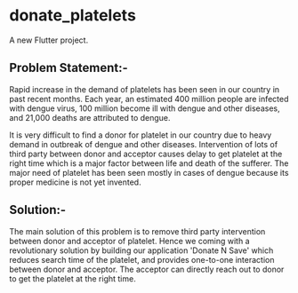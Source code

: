 # donate_platelets

A new Flutter project.

<!-- ## Team:-
1. Himanshu Kumar
2. Nitish Kumar
3. Soum Srivastava -->

## Problem Statement:-

Rapid increase in the demand of platelets has been  seen in our country in past recent months. Each  year, an estimated 400 million people are infected  with dengue virus, 100 million become ill with  dengue and other diseases, and 21,000 deaths are  attributed to dengue.

It is very difficult to find a donor for platelet in our country  due to heavy demand in outbreak of dengue and other  diseases.
Intervention of lots of third party between donor and  acceptor causes delay to get platelet at the right time  which is a major factor between life and death of the  sufferer.
The major need of platelet has been seen mostly in cases  of dengue because its proper medicine is not yet invented.

## Solution:-

The main solution of this problem is to remove third party  intervention between donor and acceptor of platelet.
Hence we coming with a revolutionary solution by building our  application 'Donate N Save' which reduces search time of the  platelet, and provides one-to-one interaction between donor  and acceptor.
The acceptor can directly reach out to donor to get the  platelet at the right time.

<!-- ## Screen Recording-


https://user-images.githubusercontent.com/95352548/200158349-5a4f8b40-6aae-4c1b-9ec2-6507bdcf4b2c.mp4



## Images:-


![1c850075-5c0a-4e12-99c3-47a93c35d973](https://user-images.githubusercontent.com/95352548/200157480-e2ca0aaf-4da2-45a4-8071-9165dea0ae82.jpg )
![5593e068-051f-4a4d-9b31-a0a1c5b26768](https://user-images.githubusercontent.com/95352548/200157502-c9965d23-50fd-450c-a986-bfbf5d7aad88.jpg)
![cefc2319-e2a7-4652-bdf1-140c42316ce2](https://user-images.githubusercontent.com/95352548/200157505-b918d778-0125-497b-bd2f-eb94355467a3.jpg)
![0c9867f5-7c37-4892-836e-b8d65ead080d](https://user-images.githubusercontent.com/95352548/200157508-c5ad010d-2551-4040-92bf-413964c5981f.jpg)
![c2b1b559-8c48-4ca1-a2e3-d87f2de4aa55](https://user-images.githubusercontent.com/95352548/200158214-ad3f0755-9811-491a-aede-a7c35bb5b05a.jpg)
![e19986c3-97b7-409b-9f5b-6c6047b36a24](https://user-images.githubusercontent.com/95352548/200158219-9112cbb7-a7eb-428b-86ec-bc0e12683efd.jpg)



![18b6aa34-70af-4395-a13c-7b5365946726](https://user-images.githubusercontent.com/95352548/200157523-02ecf9e5-b99a-4628-b300-207827e06288.jpg)
![834912a7-fc4d-4910-816f-37de5ddfa3f3](https://user-images.githubusercontent.com/95352548/200157527-451bea71-2a31-40a9-988f-eafec2292220.jpg)
 -->
